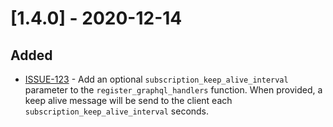 # [1.4.0] - 2020-12-14

## Added

- [ISSUE-123](https://github.com/tartiflette/tartiflette-aiohttp/issues/123) -
Add an optional `subscription_keep_alive_interval` parameter to the
`register_graphql_handlers` function. When provided, a keep alive message will
be send to the client each `subscription_keep_alive_interval` seconds.
